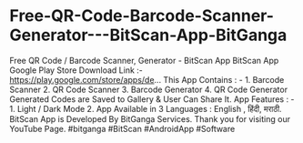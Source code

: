 # Free-QR-Code-Barcode-Scanner-Generator---BitScan-App-BitGanga
Free QR Code / Barcode Scanner, Generator - BitScan App  BitScan App Google Play Store Download Link :- https://play.google.com/store/apps/de...  This App Contains : - 1. Barcode Scanner 2. QR Code Scanner 3. Barcode Generator 4. QR Code Generator  Generated Codes are Saved to Gallery &amp; User Can Share It. App Features : - 1. Light / Dark Mode 2. App Available in 3 Languages : English , हिंदी, मराठी.  BitScan App is Developed By BitGanga Services. Thank you for visiting our YouTube Page. #bitganga #BitScan #AndroidApp  #Software
